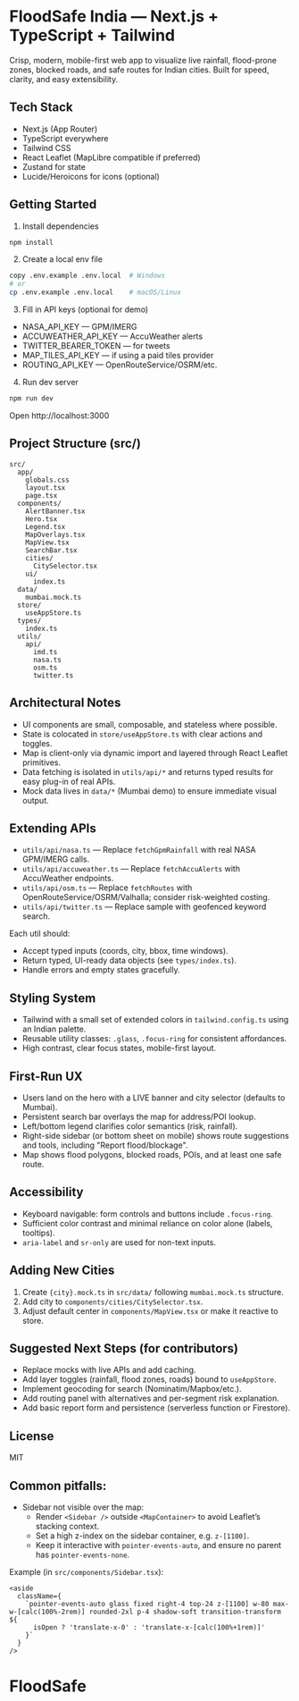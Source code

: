 # FloodSafe India — Next.js + TypeScript + Tailwind

Crisp, modern, mobile-first web app to visualize live rainfall, flood-prone zones, blocked roads, and safe routes for Indian cities. Built for speed, clarity, and easy extensibility.

## Tech Stack
- Next.js (App Router)
- TypeScript everywhere
- Tailwind CSS
- React Leaflet (MapLibre compatible if preferred)
- Zustand for state
- Lucide/Heroicons for icons (optional)

## Getting Started

1. Install dependencies
```bash
npm install
```

2. Create a local env file
```bash
copy .env.example .env.local  # Windows
# or
cp .env.example .env.local    # macOS/Linux
```

3. Fill in API keys (optional for demo)
- NASA_API_KEY — GPM/IMERG
- ACCUWEATHER_API_KEY — AccuWeather alerts
- TWITTER_BEARER_TOKEN — for tweets
- MAP_TILES_API_KEY — if using a paid tiles provider
- ROUTING_API_KEY — OpenRouteService/OSRM/etc.

4. Run dev server
```bash
npm run dev
```

Open http://localhost:3000

## Project Structure (src/)
```
src/
  app/
    globals.css
    layout.tsx
    page.tsx
  components/
    AlertBanner.tsx
    Hero.tsx
    Legend.tsx
    MapOverlays.tsx
    MapView.tsx
    SearchBar.tsx
    cities/
      CitySelector.tsx
    ui/
      index.ts
  data/
    mumbai.mock.ts
  store/
    useAppStore.ts
  types/
    index.ts
  utils/
    api/
      imd.ts
      nasa.ts
      osm.ts
      twitter.ts
```

## Architectural Notes
- UI components are small, composable, and stateless where possible.
- State is colocated in `store/useAppStore.ts` with clear actions and toggles.
- Map is client-only via dynamic import and layered through React Leaflet primitives.
- Data fetching is isolated in `utils/api/*` and returns typed results for easy plug-in of real APIs.
- Mock data lives in `data/*` (Mumbai demo) to ensure immediate visual output.

## Extending APIs
- `utils/api/nasa.ts` — Replace `fetchGpmRainfall` with real NASA GPM/IMERG calls.
- `utils/api/accuweather.ts` — Replace `fetchAccuAlerts` with AccuWeather endpoints.
- `utils/api/osm.ts` — Replace `fetchRoutes` with OpenRouteService/OSRM/Valhalla; consider risk-weighted costing.
- `utils/api/twitter.ts` — Replace sample with geofenced keyword search.

Each util should:
- Accept typed inputs (coords, city, bbox, time windows).
- Return typed, UI-ready data objects (see `types/index.ts`).
- Handle errors and empty states gracefully.

## Styling System
- Tailwind with a small set of extended colors in `tailwind.config.ts` using an Indian palette.
- Reusable utility classes: `.glass`, `.focus-ring` for consistent affordances.
- High contrast, clear focus states, mobile-first layout.

## First-Run UX
- Users land on the hero with a LIVE banner and city selector (defaults to Mumbai).
- Persistent search bar overlays the map for address/POI lookup.
- Left/bottom legend clarifies color semantics (risk, rainfall).
- Right-side sidebar (or bottom sheet on mobile) shows route suggestions and tools, including "Report flood/blockage".
- Map shows flood polygons, blocked roads, POIs, and at least one safe route.

## Accessibility
- Keyboard navigable: form controls and buttons include `.focus-ring`.
- Sufficient color contrast and minimal reliance on color alone (labels, tooltips).
- `aria-label` and `sr-only` are used for non-text inputs.

## Adding New Cities
1. Create `{city}.mock.ts` in `src/data/` following `mumbai.mock.ts` structure.
2. Add city to `components/cities/CitySelector.tsx`.
3. Adjust default center in `components/MapView.tsx` or make it reactive to store.

## Suggested Next Steps (for contributors)
- Replace mocks with live APIs and add caching.
- Add layer toggles (rainfall, flood zones, roads) bound to `useAppStore`.
- Implement geocoding for search (Nominatim/Mapbox/etc.).
- Add routing panel with alternatives and per-segment risk explanation.
- Add basic report form and persistence (serverless function or Firestore).

## License
MIT

## Common pitfalls:

- Sidebar not visible over the map:
  - Render `<Sidebar />` outside `<MapContainer>` to avoid Leaflet’s stacking context.
  - Set a high z-index on the sidebar container, e.g. `z-[1100]`.
  - Keep it interactive with `pointer-events-auto`, and ensure no parent has `pointer-events-none`.

Example (in `src/components/Sidebar.tsx`):

```tsx
<aside
  className={
    `pointer-events-auto glass fixed right-4 top-24 z-[1100] w-80 max-w-[calc(100%-2rem)] rounded-2xl p-4 shadow-soft transition-transform ${
      isOpen ? 'translate-x-0' : 'translate-x-[calc(100%+1rem)]'
    }`
  }
/>
```
# FloodSafe
